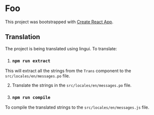 # Foo

This project was bootstrapped with [Create React App](https://github.com/facebook/create-react-app).

## Translation

The project is being translated using lingui.
To translate:

1. ### `npm run extract`

This will extract all the strings from the `Trans` component to the `src/locales/en/messages.po` file.

2. Translate the strings in the `src/locales/en/messages.po` file.

3. ### `npm run compile`

To compile the translated strings to the `src/locales/en/messages.js` file.
